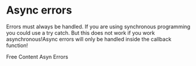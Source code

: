 # Async errors

Errors must always be handled. If you are using synchronous programming you could use a try catch. But this does not work if you work asynchronous!Async errors will only be handled inside the callback function!

<ResourceGroupTitle>Free Content</ResourceGroupTitle>
<BadgeLink colorScheme='yellow' badgeText='Read' href='https://www.mariokandut.com/handling-errors-in-asynchronous-functions-node-js/'>Asyn Errors</BadgeLink>